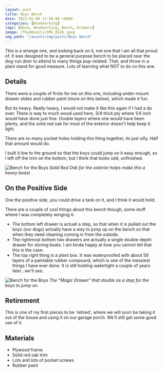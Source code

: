 ```yaml
---
layout: post
title: Boys Bench
date: 2021-02-06 17:58:00 +0800
categories: [Woodworking]
tags: [Wood, Woodworking, Bench, Drawers]
image: /Thumbnails/IMG_0536.jpeg
img_path: "/assets/img/posts/Boys Bench"
---
```


This is a strange one, and looking back on it, not one that I am all that proud of.  It was designed to be a general purpose bench to be placed near the dog-run door to attend to  many things pup-related.  That, and throw in a plant stand for good measure.  Lots of learning what NOT to do on this one.

## Details

There were a couple of firsts for me on this one, including under-mount drawer slides and rubber paint (more on this below), which made it fun.

But its heavy.  Really heavy, I would not make it like this again if I had a do over.  There is way to much wood used here, 3/4 thick ply where 1/4 inch would have done just fine.  Double layers where one would have been plenty. and the solid red oak for most of the exterior doesn't help keep it light.  

There are so many pocket holes holding this thing together, its just silly.  Half that amount would do.

I built it low to the ground so that the boys could jump on it easy enough, so I left off the trim on the bottom, but I think that looks odd, unfinished.

![Bench for the Boys][Boys Bench 1]
_Solid Red Oak for the exterior helps make this a heavy beast_

## On the Positive Side

One the positive side, you could drive a tank on it, and I think it would hold.

There are a couple of cool things about this bench though, some stuff where I was completely winging it:  

- The bottom left drawer is actuall a step, so that when it is pulled out the boys (our dogs) actually have a way to jump up on the bench so that when they need cleaning coming in from the outside.
- The rightmost bottom two drawers are actually a single double-depth drawer for storing boats.  I am kinda happy at how you cannot tell that this is the case.
- The top right thing is a plant box.  It was waterproofed with about 56 layers of a paintable rubber compound, which is one of the messiest things I have ever done.  It is still holding watertight a couple of years later...we'll see.

![Bench for the Boys][Boys Bench 2]
_The "Magic Drawer" that double as a step for the boys to jump on._

## Retirement

This is one of my first pieces to be 'retired', where we will soon be taking it out of the house and using it on our garage porch.  We'll still get some good use of it.

## Materials

- Plywood frame
- Solid red oak trim
- Lots and lots of pocket screws
- Rubber paint
  
[Boys Bench 1]: IMG_0536.jpeg
[Boys Bench 2]: IMG_0537.jpeg
